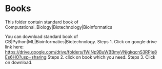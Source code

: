 # Books
This folder contain standard book of Computational_Biology|Biotechnology|Bioinformatics


You can download standard book of CB|Python|ML|Bioinformatics|Biotechnology.
Steps 1. Click on google drive link here: https://drive.google.com/drive/folders/1WlNp9BuWBBmyVNjgkqcnS3RPje8Es6HO?usp=sharing 
Steps 2. click on book which you need. 
Steps 3. Click on download. 
